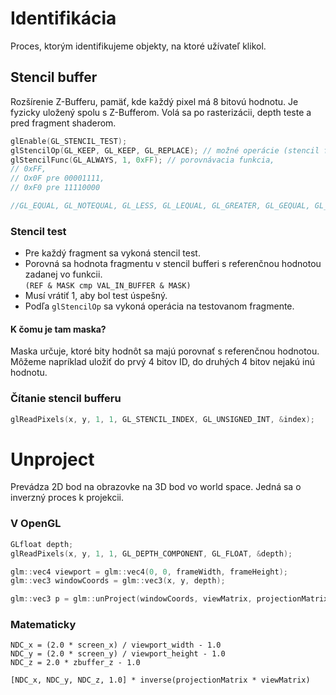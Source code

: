 # Identifikácia
Proces, ktorým identifikujeme objekty, na ktoré užívateľ klikol.

## Stencil buffer
Rozšírenie Z-Bufferu, pamäť, kde každý pixel má 8 bitovú hodnotu. Je fyzicky uložený spolu s Z-Bufferom. Volá sa po rasterizácii, depth teste a pred fragment shaderom.

```cpp
glEnable(GL_STENCIL_TEST);
glStencilOp(GL_KEEP, GL_KEEP, GL_REPLACE); // možné operácie (stencil fail, depth fail, both pass)
glStencilFunc(GL_ALWAYS, 1, 0xFF); // porovnávacia funkcia, 
// 0xFF, 
// Ox0F pre 00001111, 
// 0xF0 pre 11110000

//GL_EQUAL, GL_NOTEQUAL, GL_LESS, GL_LEQUAL, GL_GREATER, GL_GEQUAL, GL_ALWAYS
```

### Stencil test
- Pre každý fragment sa vykoná stencil test.
- Porovná sa hodnota fragmentu v stencil bufferi s referenčnou hodnotou zadanej vo funkcii. \
`(REF & MASK cmp VAL_IN_BUFFER & MASK)`
- Musí vrátiť 1, aby bol test úspešný.
- Podľa `glStencilOp` sa vykoná operácia na testovanom fragmente.

#### K čomu je tam maska?
Maska určuje, ktoré bity hodnôt sa majú porovnať s referenčnou hodnotou. Môžeme napríklad uložiť do prvý 4 bitov ID, do druhých 4 bitov nejakú inú hodnotu.

### Čítanie stencil bufferu
```cpp
glReadPixels(x, y, 1, 1, GL_STENCIL_INDEX, GL_UNSIGNED_INT, &index);
```

# Unproject
Prevádza 2D bod na obrazovke na 3D bod vo world space. Jedná sa o inverzný proces k projekcii.

### V OpenGL

```cpp
GLfloat depth;
glReadPixels(x, y, 1, 1, GL_DEPTH_COMPONENT, GL_FLOAT, &depth);

glm::vec4 viewport = glm::vec4(0, 0, frameWidth, frameHeight);
glm::vec3 windowCoords = glm::vec3(x, y, depth);

glm::vec3 p = glm::unProject(windowCoords, viewMatrix, projectionMatrix, viewport);
```

### Matematicky
```
NDC_x = (2.0 * screen_x) / viewport_width - 1.0
NDC_y = (2.0 * screen_y) / viewport_height - 1.0
NDC_z = 2.0 * zbuffer_z - 1.0

[NDC_x, NDC_y, NDC_z, 1.0] * inverse(projectionMatrix * viewMatrix)
```